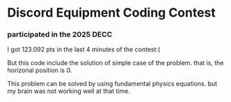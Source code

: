 # Discord Equipment Coding Contest

### participated in the 2025 DECC
I got 123.092 pts in the last 4 minutes of the contest:(

But this code include the solution of simple case of the problem. 
that is, the horizonal position is 0.

This problem can be solved by using fundamental physics equations.
but my brain was not working well at that time.